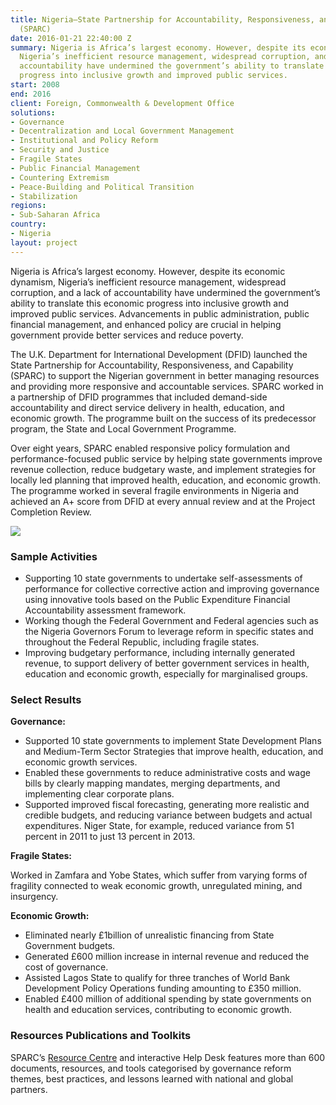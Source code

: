 ```yaml
---
title: Nigeria—State Partnership for Accountability, Responsiveness, and Capability
  (SPARC)
date: 2016-01-21 22:40:00 Z
summary: Nigeria is Africa’s largest economy. However, despite its economic dynamism,
  Nigeria’s inefficient resource management, widespread corruption, and a lack of
  accountability have undermined the government’s ability to translate this economic
  progress into inclusive growth and improved public services.
start: 2008
end: 2016
client: Foreign, Commonwealth & Development Office
solutions:
- Governance
- Decentralization and Local Government Management
- Institutional and Policy Reform
- Security and Justice
- Fragile States
- Public Financial Management
- Countering Extremism
- Peace-Building and Political Transition
- Stabilization
regions:
- Sub-Saharan Africa
country:
- Nigeria
layout: project
---
```


Nigeria is Africa’s largest economy. However, despite its economic dynamism, Nigeria’s inefficient resource management, widespread corruption, and a lack of accountability have undermined the government’s ability to translate this economic progress into inclusive growth and improved public services. Advancements in public administration, public financial management, and enhanced policy are crucial in helping government provide better services and reduce poverty.

The U.K. Department for International Development (DFID) launched the State Partnership for Accountability, Responsiveness, and Capability (SPARC) to support the Nigerian government in better managing resources and providing more responsive and accountable services. SPARC worked in a partnership of DFID programmes that included demand-side accountability and direct service delivery in health, education, and economic growth. The programme built on the success of its predecessor program, the State and Local Government Programme. 

Over eight years, SPARC enabled responsive policy formulation and performance-focused public service by helping state governments improve revenue collection, reduce budgetary waste, and implement strategies for locally led planning that improved health, education, and economic growth. The programme worked in several fragile environments in Nigeria and achieved an A+ score from DFID at every annual review and at the Project Completion Review.

![](/uploads/SPARCtax.jpg)

### Sample Activities

* Supporting 10 state governments to undertake self-assessments of performance for collective corrective action and improving governance using innovative tools based on the Public Expenditure Financial Accountability assessment framework.
* Working though the Federal Government and Federal agencies such as the Nigeria Governors Forum to leverage reform in specific states and throughout the Federal Republic, including fragile states.
* Improving budgetary performance, including internally generated revenue, to support delivery of better government services in health, education and economic growth, especially for marginalised groups.

### Select Results

**Governance:**

* Supported 10 state governments to implement State Development Plans and Medium-Term Sector Strategies that improve health, education, and economic growth services. 
* Enabled these governments to reduce administrative costs and wage bills by clearly mapping mandates, merging departments, and implementing clear corporate plans. 
* Supported improved fiscal forecasting, generating more realistic and credible budgets, and reducing variance between budgets and actual expenditures. Niger State, for example, reduced variance from 51 percent in 2011 to just 13 percent in 2013. 


**Fragile States:**

Worked in Zamfara and Yobe States, which suffer from varying forms of fragility connected to weak economic growth, unregulated mining, and insurgency.

**Economic Growth:**

* Eliminated nearly £1billion of unrealistic financing from State Government budgets.
* Generated £600 million increase in internal revenue and reduced the cost of governance. 
* Assisted Lagos State to qualify for three tranches of World Bank Development Policy Operations funding amounting to £350 million. 
* Enabled £400 million of additional spending by state governments on health and education services, contributing to economic growth.

### Resources Publications and Toolkits

SPARC’s [Resource Centre](http://www.sparc-nigeria.com/RC/) and interactive Help Desk features more than 600 documents, resources, and tools categorised by governance reform themes, best practices, and lessons learned with national and global partners.